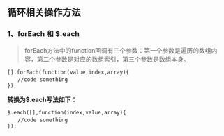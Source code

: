 ## 循环相关操作方法

### 1、forEach 和 $.each

> forEach方法中的function回调有三个参数：第一个参数是遍历的数组内容，第二个参数是对应的数组索引，第三个参数是数组本身。

```
[].forEach(function(value,index,array){
　　//code something
});
```

**转换为$.each写法如下：**

```
$.each([],function(index,value,array){
　　//code something
});
```

